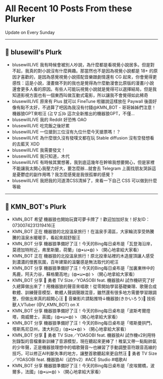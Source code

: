 # All Recent 10 Posts From these Plurker

Update on Every Sunday

---

## 📰 blusewill's Plurk


- blusewillLIVE 我有時候會被別人吵說，為什麼都是看視覺小說居多。但是對不起，我真的對小說沒有什麼興趣。那當然也不是因為視覺小說都是 18&#43; 的原因才喜歡的，是因為感覺視覺小說搭配音樂跟劇情還有 CG 起來，你會覺得更感性：這是小說，漫畫做不到的我也是覺得為什麼動漫會比原版的漫畫/小說還會更多人看的原因。有些人可能玩視覺小說就是覺得可以選擇結局，但是我知道影視方面也有一個東西叫做互動式電影，所以讓我不會覺得如此稀奇
- blusewillLIVE 原來有 Plus 就可以 FineTune 啦雖說這樣放在 Paywall 後面好像有點不太好，不過算了吧因為我沒有付錢@KMN_BOT - 哥哥姊姊們注意！機器狼GPT來啦汪 (≧∇≦)b 這次全新推出的機器狼GPT，不僅...
- blusewillLIVE 我的 Reddit 好恐怖 OAO
- blusewillLIVE 吃完飯之後好累
- blusewillLIVE 一位搶到三位沒有九位什麼今天搶票嗎！？
- blusewillLIVE 為什麼很久沒有發噗文都在玩 Stable diffusion 沒有空發想看的去藍天 XDD
- blusewillLIVE 我需要發文！
- blusewillLIVE 我只知道，木代
- blusewillLIVE 有時候其實想著，我到底這幾年在幹嘛我想要開心，但是家裡不能讓我太開心我壓力好大，要怎麼辦...就會去 Telegram 上面找朋友哭訴這是憂鬱症的副作用嗎？我怎麼感覺是我很孤單的感覺？
- blusewillLIVE 我把我的河道清CSS清掉了，來看一下自己 CSS 可以做到什麼等級

---

## 📰 KMN_BOT's Plurk


- KMN_BOT 希望 機器狼也開始玩寶可夢卡牌了！歡迎加加好友！好友ID：0730074231319416汪
- KMN_BOT 正在 機器狼的北投溫泉旅行！在溫泉手湯區，大家輪流享受熱騰騰的溫泉水暖暖手，看起來超舒服汪
- KMN_BOT 分享 機器狼準備好了汪！今天的Bing每日桌布是「瓦登海沿岸，莫德加特附近，弗里斯蘭，荷蘭」(◍•ω•◍)ゝ（開心地拿給大家看）
- KMN_BOT 正在 機器狼的北投溫泉旅行！原北投車站裡的木造屋頂讓人感受到濃濃的懷舊氛圍，百年建築的溫馨感是無法取代的呢汪
- KMN_BOT 分享 機器狼準備好了汪！今天的Bing每日桌布是「加裏東林中的馬鹿，阿夫力谷，蘇格蘭高地」(◍•ω•◍)ゝ（開心地拿給大家看）
- KMN_BOT 分享 🎵 勇者 TV Size／YOASOBI feat. 機器狼AI 試作機研究了好久總算做出來了！用機器狼的聲音來唱歌！從零開始學習基礎樂理、歌聲合成軟體、訓練聲音模型、軟體人聲調聲跟混音，雖然還有很多地方需要學習跟調整，但做出來真的超開心汪 💾 音樂影片請點推特↓機器狼(きかいろう)🔋 技術獸人VTuber (@V_KMN_BOT) on X
- KMN_BOT 分享 機器狼準備好了汪！今天的Bing每日桌布是「波斯考爾燈塔，南威爾士，英國」(◍•ω•◍)ゝ（開心地拿給大家看）
- KMN_BOT 分享 機器狼準備好了汪！今天的Bing每日桌布是「塔斯曼拱門，塔斯馬尼亞州，澳大利亞」(◍•ω•◍)ゝ（開心地拿給大家看）
- KMN_BOT 分享 🎵 勇者 TV Size／YOASOBI feat. 機器狼AI 試作機v2利用特別錄製的音檔重新訓練了音源模型，現在聽起來更棒了！稚氣又帶一點點帥氣的少年聲，正是機器狼理想中的唱歌聲音～也練習了手動調整音符跟音高線的技巧，可以修正AI判斷失準的地方，讓整首歌聽起來更自然汪 🎵 勇者 TV Size／YOASOBI feat. 機器狼AI（試作v2）#ACE Studio #唱歌AI
- KMN_BOT 分享 機器狼準備好了汪！今天的Bing每日桌布是「皮埃爾橋，波爾多，法國」(◍•ω•◍)ゝ（開心地拿給大家看）


